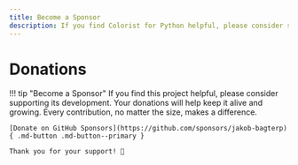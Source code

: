 ```yaml
---
title: Become a Sponsor
description: If you find Colorist for Python helpful, please consider supporting its development. Your donations will help keep it alive and growing.
---
```


# Donations

!!! tip "Become a Sponsor"
    If you find this project helpful, please consider supporting its development. Your donations will help keep it alive and growing. Every contribution, no matter the size, makes a difference.

    [Donate on GitHub Sponsors](https://github.com/sponsors/jakob-bagterp){ .md-button .md-button--primary }

    Thank you for your support! 🙌
